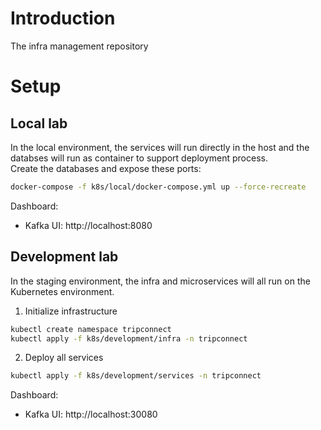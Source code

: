 # Introduction
The infra management repository
# Setup
## Local lab
In the local environment, the services will run directly in the host and the databses will run as container to support deployment process.  
Create the databases and expose these ports:
```sh
docker-compose -f k8s/local/docker-compose.yml up --force-recreate
```
Dashboard:  
- Kafka UI: http://localhost:8080
## Development lab
In the staging environment, the infra and microservices will all run on the Kubernetes environment.
1. Initialize infrastructure
```sh
kubectl create namespace tripconnect
kubectl apply -f k8s/development/infra -n tripconnect
```
2. Deploy all services
```sh
kubectl apply -f k8s/development/services -n tripconnect
```
Dashboard:  
- Kafka UI: http://localhost:30080
